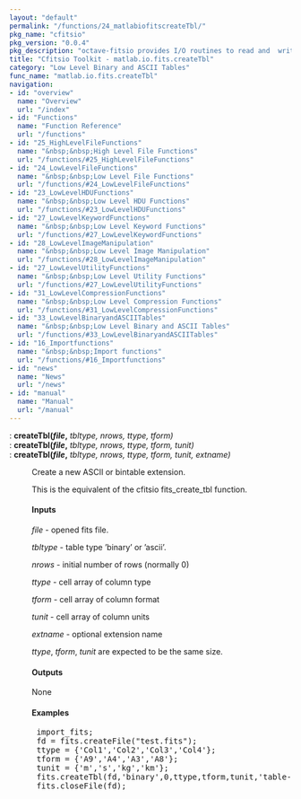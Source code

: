 ```yaml
---
layout: "default"
permalink: "/functions/24_matlabiofitscreateTbl/"
pkg_name: "cfitsio"
pkg_version: "0.0.4"
pkg_description: "octave-fitsio provides I/O routines to read and  write FITS (Flexible Image Transport System) files."
title: "Cfitsio Toolkit - matlab.io.fits.createTbl"
category: "Low Level Binary and ASCII Tables"
func_name: "matlab.io.fits.createTbl"
navigation:
- id: "overview"
  name: "Overview"
  url: "/index"
- id: "Functions"
  name: "Function Reference"
  url: "/functions"
- id: "25_HighLevelFileFunctions"
  name: "&nbsp;&nbsp;High Level File Functions"
  url: "/functions/#25_HighLevelFileFunctions"
- id: "24_LowLevelFileFunctions"
  name: "&nbsp;&nbsp;Low Level File Functions"
  url: "/functions/#24_LowLevelFileFunctions"
- id: "23_LowLevelHDUFunctions"
  name: "&nbsp;&nbsp;Low Level HDU Functions"
  url: "/functions/#23_LowLevelHDUFunctions"
- id: "27_LowLevelKeywordFunctions"
  name: "&nbsp;&nbsp;Low Level Keyword Functions"
  url: "/functions/#27_LowLevelKeywordFunctions"
- id: "28_LowLevelImageManipulation"
  name: "&nbsp;&nbsp;Low Level Image Manipulation"
  url: "/functions/#28_LowLevelImageManipulation"
- id: "27_LowLevelUtilityFunctions"
  name: "&nbsp;&nbsp;Low Level Utility Functions"
  url: "/functions/#27_LowLevelUtilityFunctions"
- id: "31_LowLevelCompressionFunctions"
  name: "&nbsp;&nbsp;Low Level Compression Functions"
  url: "/functions/#31_LowLevelCompressionFunctions"
- id: "33_LowLevelBinaryandASCIITables"
  name: "&nbsp;&nbsp;Low Level Binary and ASCII Tables"
  url: "/functions/#33_LowLevelBinaryandASCIITables"
- id: "16_Importfunctions"
  name: "&nbsp;&nbsp;Import functions"
  url: "/functions/#16_Importfunctions"
- id: "news"
  name: "News"
  url: "/news"
- id: "manual"
  name: "Manual"
  url: "/manual"
---
```

<dl class="def">
<dt id="index-createTbl_0028file_002c"><span class="category">: </span><span><em></em> <strong>createTbl(<var>file</var>,</strong> <em><var>tbltype</var>, <var>nrows</var>, <var>ttype</var>, <var>tform</var>)</em><a href='#index-createTbl_0028file_002c' class='copiable-anchor'></a></span></dt>
<dt id="index-createTbl_0028file_002c-1"><span class="category">: </span><span><em></em> <strong>createTbl(<var>file</var>,</strong> <em><var>tbltype</var>, <var>nrows</var>, <var>ttype</var>, <var>tform</var>, <var>tunit</var>)</em><a href='#index-createTbl_0028file_002c-1' class='copiable-anchor'></a></span></dt>
<dt id="index-createTbl_0028file_002c-2"><span class="category">: </span><span><em></em> <strong>createTbl(<var>file</var>,</strong> <em><var>tbltype</var>, <var>nrows</var>, <var>ttype</var>, <var>tform</var>, <var>tunit</var>, <var>extname</var>)</em><a href='#index-createTbl_0028file_002c-2' class='copiable-anchor'></a></span></dt>
<dd><p>Create a new ASCII or bintable extension.
</p>
<p>This is the equivalent of the cfitsio fits_create_tbl function.
</p>
<span id="Inputs"></span><h4 class="subsubheading">Inputs</h4>
<p><var>file</var> - opened fits file.
</p>
<p><var>tbltype</var> - table type &rsquo;binary&rsquo; or &rsquo;ascii&rsquo;.
</p>
<p><var>nrows</var> - initial number of rows (normally 0)
</p>
<p><var>ttype</var> - cell array of column type
</p>
<p><var>tform</var> - cell array of column format
</p>
<p><var>tunit</var> - cell array of column units
</p>
<p><var>extname</var> - optional extension name
</p>
<p><var>ttype</var>, <var>tform</var>, <var>tunit</var> are expected to be the same size.
</p>
<span id="Outputs"></span><h4 class="subsubheading">Outputs</h4>
<p>None
</p>
<span id="Examples"></span><h4 class="subsubheading">Examples</h4>
<div class="example">
<pre class="example"> import_fits;
 fd = fits.createFile(&quot;test.fits&quot;);
 ttype = {'Col1','Col2','Col3','Col4'};
 tform = {'A9','A4','A3','A8'};
 tunit = {'m','s','kg','km'};
 fits.createTbl(fd,'binary',0,ttype,tform,tunit,'table-name');
 fits.closeFile(fd);
 </pre></div>
</dd></dl>